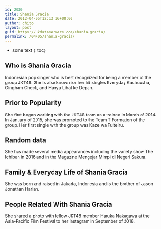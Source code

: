```yaml
---
id: 2030
title: Shania Gracia
date: 2012-04-05T12:13:16+00:00
author: chito
layout: post
guid: https://ukdataservers.com/shania-gracia/
permalink: /04/05/shania-gracia/
---
```


* some text
{: toc}
          
          
## Who is  Shania Gracia
                  
                  
                  
Indonesian pop singer who is best recognized for being a member of the group JKT48. She is also known for her hit singles Everyday Kachuusha, Gingham Check, and Hanya Lihat ke Depan. 
                  
                
                
                
## Prior to Popularity 
                  
                  
                  
She first began working with the JKT48 team as a trainee in March of 2014. In January of 2015, she was promoted to the Team T Formation of the group. Her first single with the group was Kaze wa Fuiteiru. 
                  
                
                
                
## Random data 
                  
                  
                  
She has made several media appearances including the variety show The Ichiban in 2016 and in the Magazine Mengejar Mimpi di Negeri Sakura. 
                  
                
                
                
## Family & Everyday Life of Shania Gracia
                  
                  
                  
She was born and raised in Jakarta, Indonesia and is the brother of Jason Jonathan Harlan. 
                  
                
                
                
## People Related With  Shania Gracia
                  
                  
                  
She shared a photo with fellow JKT48 member Haruka Nakagawa at the Asia-Pacific Film Festival to her Instagram in September of 2018. 
                  
                
              
            
          
          
          
    
    
  
